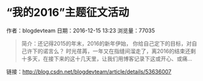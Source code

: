 # “我的2016”主题征文活动
作者：blogdevteam
日期：2016-12-15 13:23
浏览量：77035
> 简介：还记得2015的年末，2016的新年伊始， 你给自己定下的目标，对自己许下的诺言么？
时光荏苒，一年又在指缝间溜走了，离2016的结束还剩十多天，在接下来的这十几天里，让我们用博客记录下这或开心、或痛...

 链接：http://blog.csdn.net/blogdevteam/article/details/53636007
